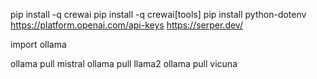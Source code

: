 pip install -q crewai
pip install -q crewai[tools]
pip install python-dotenv
https://platform.openai.com/api-keys 
https://serper.dev/

import ollama

ollama pull mistral
ollama pull llama2
ollama pull vicuna

